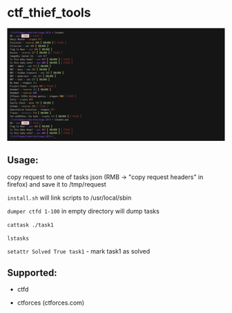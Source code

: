 # ctf_thief_tools

![img][example]

[example]: ./example.png

## Usage:

copy request to one of tasks json (RMB -> "copy request headers" in firefox) and save it to /tmp/request

`install.sh` will link scripts to /usr/local/sbin

`dumper ctfd 1-100` in empty directory will dump tasks

`cattask ./task1`

`lstasks`

`setattr Solved True task1` - mark task1 as solved

## Supported:
* ctfd

* ctforces (ctforces.com)